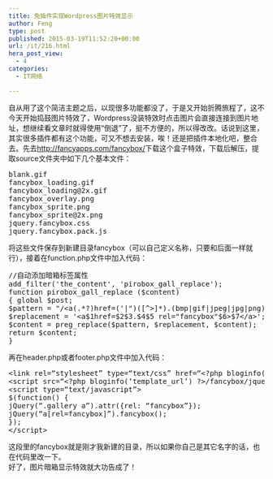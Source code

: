 ```yaml
---
title: 免插件实现Wordpress图片特效显示
author: Feng
type: post
published: 2015-03-19T11:52:20+00:00
url: /it/216.html
hera_post_view:
  - 4
categories:
  - IT网络

---
```

自从用了这个简洁主题之后，以现很多功能都没了，于是又开始折腾旅程了，这不今天开始捣鼓图片特效了，Wordpress没装特效时点击图片会直接连接到图片地址，想继续看文章时就得使用“倒退”了，挺不方便的，所以得改改。话说到这里，其实很多插件都有这个功能，可又不想去安装，唉！还是把插件本地化吧，整合去。先去<a href="http://fancyapps.com/fancybox/" target="_blank" rel="noopener"><a href="http://fancyapps.com/fancybox/">http://fancyapps.com/fancybox/</a></a>下载这个盒子特效，下载后解压，提取source文件夹中如下几个基本文件：

<pre class="lang:default decode:true " >blank.gif
fancybox_loading.gif
fancybox_loading@2x.gif
fancybox_overlay.png
fancybox_sprite.png
fancybox_sprite@2x.png
jquery.fancybox.css
jquery.fancybox.pack.js</pre>

将这些文件保存到新建目录fancybox（可以自己定义名称，只要和后面一样就行），接着在function.php文件中加入代码：

<pre class="lang:php decode:true " >//自动添加暗箱标签属性
add_filter('the_content', 'pirobox_gall_replace');
function pirobox_gall_replace ($content)
{ global $post;
$pattern = "/&lt;a(.*?)href=('|")([^>]*).(bmp|gif|jpeg|jpg|png)('|")(.*?)>(.*?)&lt;/a>/i";
$replacement = '&lt;a$1href=$2$3.$4$5 rel="fancybox"$6>$7&lt;/a>';
$content = preg_replace($pattern, $replacement, $content);
return $content;
}</pre>

再在header.php或者footer.php文件中加入代码：

<pre class="lang:php decode:true " >&lt;link rel=“stylesheet” type=“text/css” href=“&lt;?php bloginfo(‘template_url’) ?&gt;/fancybox/jquery.fancybox.css” /&gt;
&lt;script src=“&lt;?php bloginfo(‘template_url’) ?&gt;/fancybox/jquery.fancybox.pack.js”&gt;&lt;/script&gt;
&lt;script type=“text/javascript”&gt;
$(function() {
jQuery(“.gallery a”).attr({rel: “fancybox”});
jQuery(“a[rel=fancybox]”).fancybox();
});
&lt;/script&gt;</pre>

这段里的fancybox就是刚才我新建的目录，所以如果你自己是其它名字的话，也在代码里改一下。  
好了，图片暗箱显示特效就大功告成了！